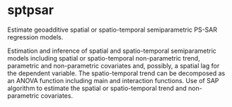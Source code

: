# sptpsar
Estimate geoadditive spatial or spatio-temporal semiparametric PS-SAR regression models.

Estimation and inference of spatial and spatio-temporal semiparametric models including spatial or spatio-temporal non-parametric trend, 
parametric and non-parametric covariates and, possibly, a spatial lag for the dependent variable. The spatio-temporal trend can be 
decomposed as an ANOVA function including main and interaction functions. Use of SAP algorithm to estimate the spatial or spatio-temporal 
trend and non-parametric covariates.
